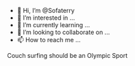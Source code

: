 - 👋 Hi, I’m @Sofaterry
- 👀 I’m interested in ...
- 🌱 I’m currently learning ...
- 💞️ I’m looking to collaborate on ...
- 📫 How to reach me ...

<!---
Sofaterry/Sofaterry is a ✨ special ✨ repository because its `README.md` (this file) appears on your GitHub profile.
You can click the Preview link to take a look at your changes.
--->
Couch surfing should be an Olympic Sport
